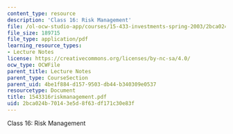 ```yaml
---
content_type: resource
description: 'Class 16: Risk Management'
file: /ol-ocw-studio-app/courses/15-433-investments-spring-2003/2bca024b70143e5d8f63df171c30e83f_1543316riskmanagement.pdf
file_size: 189715
file_type: application/pdf
learning_resource_types:
- Lecture Notes
license: https://creativecommons.org/licenses/by-nc-sa/4.0/
ocw_type: OCWFile
parent_title: Lecture Notes
parent_type: CourseSection
parent_uid: 4be1f884-d157-9503-db44-b340309e0537
resourcetype: Document
title: 1543316riskmanagement.pdf
uid: 2bca024b-7014-3e5d-8f63-df171c30e83f
---
```

Class 16: Risk Management